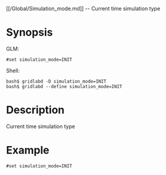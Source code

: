 [[/Global/Simulation_mode.md]] -- Current time simulation type

# Synopsis
GLM:
~~~
#set simulation_mode=INIT
~~~
Shell:
~~~
bash$ gridlabd -D simulation_mode=INIT
bash$ gridlabd --define simulation_mode=INIT
~~~

# Description

Current time simulation type

# Example

~~~
#set simulation_mode=INIT
~~~

